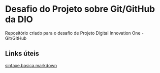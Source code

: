 # Desafio do Projeto sobre Git/GitHub da DIO
Repositório criado para o desafio de Projeto Digital Innovation One - Git/GitHub

## Links úteis
[sintaxe.basica.markdown](https://www.markdownguide.org/)
